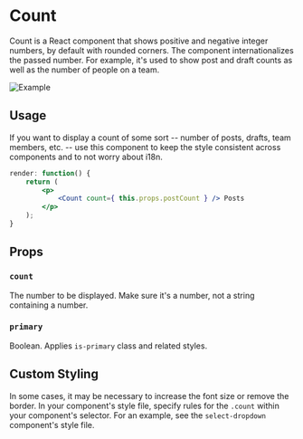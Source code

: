 Count
=========

Count is a React component that shows positive and negative integer numbers, by default with rounded corners. The component internationalizes the passed number. For example, it's used to show post and draft counts as well as the number of people on a team.

![Example](https://cldup.com/KdVOxsaKhS-3000x3000.png)

## Usage

If you want to display a count of some sort -- number of posts, drafts, team members, etc. -- use this component to keep the style consistent across components and to not worry about i18n.

```jsx
render: function() {
    return (
        <p>
            <Count count={ this.props.postCount } /> Posts
        </p>
    );
}
```

## Props

### `count`

The number to be displayed. Make sure it's a number, not a string containing a number.

### `primary`

Boolean. Applies `is-primary` class and related styles.

## Custom Styling

In some cases, it may be necessary to increase the font size or remove the border. In your component's style file, specify rules for the `.count` within your component's selector. For an example, see the `select-dropdown` component's style file.
